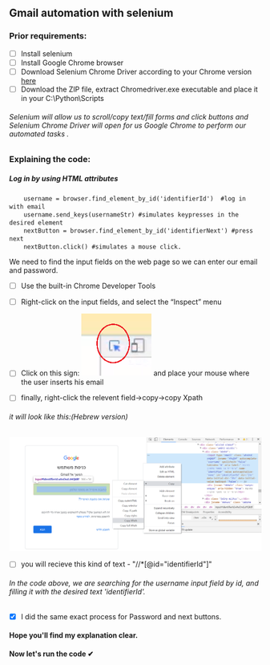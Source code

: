 ## Gmail automation with selenium


### Prior requirements:

- [ ] Install selenium
- [ ] Install Google Chrome browser
- [ ] Download Selenium Chrome Driver according to your Chrome version [here](https://sites.google.com/a/chromium.org/chromedriver/downloads)
- [ ] Download the ZIP file, extract Chromedriver.exe executable and place it in your C:\Python\Scripts

###### *Selenium will allow us to scroll/copy text/fill forms and click buttons and Selenium Chrome Driver will open for us Google Chrome to perform our automated tasks .*

### Explaining the code:
##### Log in by using HTML attributes 

```
    username = browser.find_element_by_id('identifierId')  #log in with email
    username.send_keys(usernameStr) #simulates keypresses in the desired element
    nextButton = browser.find_element_by_id('identifierNext') #press next
    nextButton.click() #simulates a mouse click.
```

We need to find the input fields on the web page so we can enter our email and password.

- [ ] Use the built-in Chrome Developer Tools
- [ ] Right-click on the input fields, and select the “Inspect” menu
- [ ] Click on this sign: ![alt_text](click_html_.png) and place your mouse where the user inserts his email 

- [ ] finally, right-click the relevent field->copy->copy Xpath
###### *it will look like this:(Hebrew version)*
![alt_text](copy_Xpath_html.png)

- [ ] you will recieve this kind of text - "//*[@id="identifierId"]"
###### *In the code above, we are searching for the username input field by id, and filling it with the desired text 'identifierId'.*



- [x] I did the same exact process for Password and next buttons.

#### Hope you'll find my explanation clear.
#### Now let's run the code ✔



